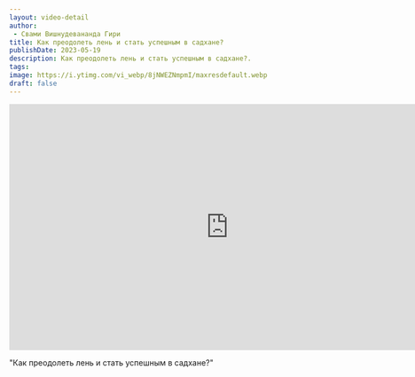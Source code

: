 ```yaml
---
layout: video-detail
author:
 - Свами Вишнудевананда Гири
title: Как преодолеть лень и стать успешным в садхане?
publishDate: 2023-05-19
description: Как преодолеть лень и стать успешным в садхане?. 
tags: 
image: https://i.ytimg.com/vi_webp/8jNWEZNmpmI/maxresdefault.webp
draft: false
---
```


<iframe width="790" height="444" src="https://www.youtube.com/embed/8jNWEZNmpmI" frameborder="0" allowfullscreen=""></iframe> 

  "Как преодолеть лень и стать успешным в садхане?"

  

 